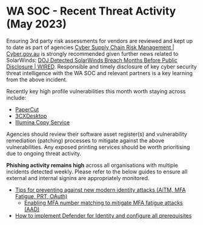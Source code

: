# WA SOC - Recent Threat Activity (May 2023)

Ensuring 3rd party risk assessments for vendors are reviewed and kept up to date as part of agencies [Cyber Supply Chain Risk Management | Cyber.gov.au](https://www.cyber.gov.au/resources-business-and-government/maintaining-devices-and-systems/outsourcing-and-procurement/cyber-supply-chains/cyber-supply-chain-risk-management) is strongly recommended given further news related to SolarWinds: [DOJ Detected SolarWinds Breach Months Before Public Disclosure | WIRED](https://www.wired.com/story/solarwinds-hack-public-disclosure/). Responsible and timely disclosure of key cyber security threat intelligence with the WA SOC and relevant partners is a key learning from the above incident.

Recently key high profile vulnerabilities this month worth staying across include:
- [PaperCut](https://wagov.github.io/wasocshared/#/advisories/20230426003-PaperCut-NG-Improper-Access-Control-Vulnerability)
- [3CXDesktop](https://wagov.github.io/wasocshared/#/advisories/20230421003-Supply-Chain-Attack-3CXDesktopApp)
- [Illumina Copy Service](https://wagov.github.io/wasocshared/#/advisories/20230428001-ICSMA-23-117-01-Illumina-Universal-Copy-Service)

Agencies should review their software asset register(s) and vulnerability remediation (patching) processes to mitigate against the above vulnerabilities. Any exposed printing services should be worth prioritising due to ongoing threat activity.

**Phishing activity remains high** across all organisations with multiple incidents detected weekly. Please refer to the below guides to ensure all external and internal signins are appropriately monitored.

- [Tips for preventing against new modern identity attacks (AiTM, MFA Fatigue, PRT, OAuth)](https://jeffreyappel.nl/tips-for-preventing-against-new-modern-identity-attacks-aitm-mfa-fatigue-prt-oauth/)
    - [Enabling MFA number matching to mitigate MFA fatigue attacks (AAD)](https://learn.microsoft.com/en-us/azure/active-directory/authentication/how-to-mfa-number-match#enable-number-matching-in-the-portal)
- [How to implement Defender for Identity and configure all prerequisites](https://jeffreyappel.nl/how-to-implement-defender-for-identity-and-configure-all-prerequisites/)
